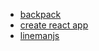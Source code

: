 - [backpack](https://github.com/palmerhq/backpack)
- [create react app](https://github.com/facebookincubator/create-react-app)
- [linemanjs](http://linemanjs.com/)

